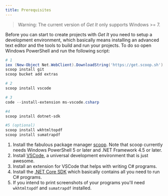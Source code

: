 ```yaml
---
title: Prerequisites
---
```


> Warning: The current version of *Get It* only supports Windows >= 7.

Before you can start to create projects with *Get It* you need to setup a development environment, which basically means installing an advanced text editor and the tools to build and run your projects. To do so open Windows PowerShell and run the following script:

```powershell
# 1
iex (New-Object Net.WebClient).DownloadString('https://get.scoop.sh')
scoop install git
scoop bucket add extras

# 2
scoop install vscode

# 3
code --install-extension ms-vscode.csharp

#4
scoop install dotnet-sdk

#5 (optional)
scoop install wkhtmltopdf
scoop install sumatrapdf
```

1. Install the fabulous package manager [scoop](https://scoop.sh/). Note that scoop currently needs Windows PowerShell 5 or later and .NET Framework 4.5 or later.
1. Install [VSCode](https://code.visualstudio.com/), a universal development environment that is just awesome.
1. Install an extension for VSCode that helps with writing C# programs.
1. Install the [.NET Core SDK](https://www.microsoft.com/net/) which basically contains all you need to run C# programs.
1. If you intend to print screenshots of your programs you'll need `wkhtmltopdf` and `sumatrapdf` installed.
